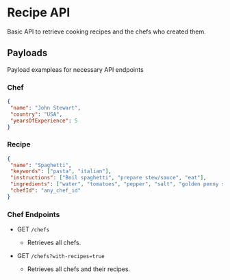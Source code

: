 # Recipe API

Basic API to retrieve cooking recipes and the chefs who created them.

## Payloads

Payload exampleas for necessary API endpoints

### Chef

```json
{
 "name": "John Stewart",
 "country": "USA",
 "yearsOfExperience": 5
}
```

### Recipe

```json
{
 "name": "Spaghetti",
 "keywords": ["pasta", "italian"],
 "instructions": ["Boil spaghetti", "prepare stew/sauce", "eat"],
 "ingredients": ["water", "tomatoes", "pepper", "salt", "golden penny spaghetti"],
 "chefId": "any_chef_id"
}
```

### Chef Endpoints

- GET `/chefs`
  - Retrieves all chefs.

- GET `/chefs?with-recipes=true`
  - Retrieves all chefs and their recipes.
